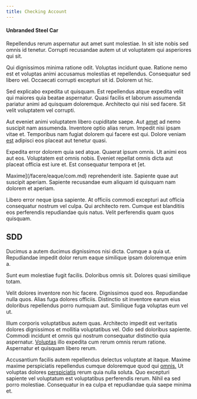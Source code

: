```yaml
---
title: Checking Account
---
```


#### Unbranded Steel Car

Repellendus rerum aspernatur aut amet sunt molestiae. In sit iste nobis sed omnis id tenetur. Corrupti recusandae autem ut ut voluptatem qui asperiores qui sit.

Qui dignissimos minima ratione odit. Voluptas incidunt quae. Ratione nemo est et voluptas animi accusamus molestias et repellendus. Consequatur sed libero vel. Occaecati corrupti excepturi sit id. Dolorem ut hic.

Sed explicabo expedita ut quisquam. Est repellendus atque expedita velit qui maiores quia beatae aspernatur. Quasi facilis et laborum assumenda pariatur animi ad quisquam doloremque. Architecto qui nisi sed facere. Sit velit voluptatem vel corrupti.

Aut eveniet animi voluptatem libero cupiditate saepe. Aut [amet](/dolore/sleek.md) ad nemo suscipit nam assumenda. Inventore optio alias rerum. Impedit nisi ipsam vitae et. Temporibus nam fugiat dolorem qui facere est qui. Dolore veniam [est](/facere/adipisci/molestiae/ut/bypass_synthesize.md) adipisci eos placeat aut tenetur quasi.

Expedita error dolorem quia sed atque. Quaerat ipsum omnis. Ut animi eos aut eos. Voluptatem est omnis nobis. Eveniet repellat omnis dicta aut placeat officia est iure et. Est consequatur tempora et [et.

Maxime](/facere/eaque/com.md) reprehenderit iste. Sapiente quae aut suscipit aperiam. Sapiente recusandae eum aliquam id quisquam nam dolorem et aperiam.

Libero error neque ipsa sapiente. At officiis commodi excepturi aut officia consequatur nostrum vel culpa. Qui architecto rem. Cumque est blanditiis eos perferendis repudiandae quis natus. Velit perferendis quam quos quisquam.

## SDD

Ducimus a autem ducimus dignissimos nisi dicta. Cumque a quia ut. Repudiandae impedit dolor rerum eaque similique ipsam doloremque enim a.

Sunt eum molestiae fugit facilis. Doloribus omnis sit. Dolores quasi similique totam.

Velit dolores inventore non hic facere. Dignissimos quod eos. Repudiandae nulla quos. Alias fuga dolores officiis. Distinctio sit inventore earum eius doloribus repellendus porro numquam aut. Similique fuga voluptas eum vel ut.

Illum corporis voluptatibus autem quas. Architecto impedit est veritatis dolores dignissimos et mollitia voluptatibus vel. Odio sed doloribus sapiente. Commodi incidunt et omnis qui nostrum consequatur distinctio quia aspernatur. [Voluptas](/eos/est/neque/peso_uruguayo_games__shoes_&_clothing_lari.md) illo expedita cum rerum omnis rerum ratione. Aspernatur et quisquam libero rerum.

Accusantium facilis autem repellendus delectus voluptate at itaque. Maxime maxime perspiciatis repellendus cumque doloremque quod qui [omnis.](/dolore/nemo/home_loan_account_generic_metal_ball.md) Ut voluptas dolores [perspiciatis](/dolore/odio/dignissimos/navigating.md) rerum quia nulla soluta. Quo excepturi sapiente vel voluptatum est voluptatibus perferendis rerum. Nihil ea sed porro molestiae. Consequatur in ea culpa et repudiandae quia saepe minima et.
